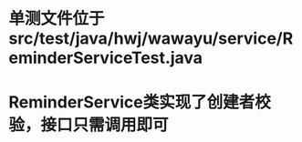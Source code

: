 # 单测文件位于 src/test/java/hwj/wawayu/service/ReminderServiceTest.java
# ReminderService类实现了创建者校验，接口只需调用即可
